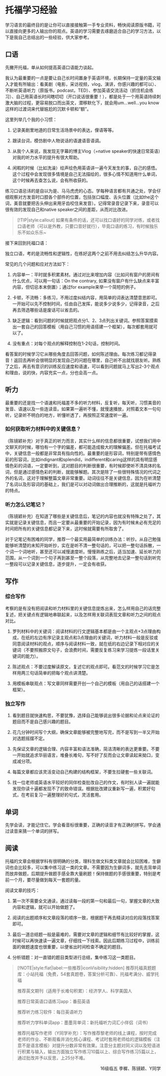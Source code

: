# 托福学习经验

学习语言的最终目的是让你可以直接接触第一手专业资料，畅快阅读原版书籍，可以直接向更多的人输出你的观点。英语的学习需要去琢磨适合自己的学习方法，以下是我自己总结出的一些经验，供大家参考。

## 口语

先撇开托福，单从如何提高英语口语能力谈起。

我认为最重要的一点是要让自己长时间置身于英语环境，长期保持一定量的英文输入才能有所输出：看美剧（电影，采访视频，vlog，演讲，你感兴趣的都可以）、不断听英语听力（原版书，podcast，TED）、参加英语交流活动（抓住机会练习）、自己用英语长时间瞎叨叨（开口说话很重要！），都是处于一个用英语持续刺激大脑的过程，更容易脱口而出英文，潜移默化下，就会用um...well...you know这样的过渡词来代替尴尬的沉默卡顿和“额”。

这里列举几个我的小习惯：

1. 记录美剧里地道的日常生活场景中的表达，俚语等等。

2. 跟读台词，模仿剧中人物说话的语速语音语调。

3. 从我个人来说，我发现无字幕的博主Vlog（=native speaker的快速日常英语）对我的听力水平的提升有很大帮助。

4. 闲暇的时候（比如洗澡）绘声绘色用英语讲一遍今天发生的事，自己的感悟。这个过程中会发现很多情境是自己无法描绘的，很多心情不知道用什么单词，这个时候再去查怎么说，会有所收获的。

练习口语忌讳的是自以为是、马马虎虎的心态。学每种语言都有共通之处，学会仔细观察对方发音时口腔各个部件的位置，包括张口幅度、舌头位置（比如the这个词，美音就要把舌头伸出来用牙齿咬住来发音）。记得常录音记录下来，录音可以很有效的发现自己和native speaker之间的差距，从而对比改进。

> [!TIP|style:callout]
> 如果有条件的话，还可以找口语好的同学对练，或者找口语老师（可以是外教，只要口音好就行），毕竟口语的练习，有时候独乐乐不如众乐乐~

接下来回到托福口语：

独立口语，考的是流畅性和逻辑性，在练好这两个之前不用去纠结怎么升华内容。

常见的几个问题和应对方法如下：

1. 内容单一：平时就多积累素材。通过对比来增加内容（比如问有窗户的房间有什么优点，可以用一句话：On the contrary, 如果没有窗户有什么缺点来丰富内容，但切忌本末倒置）；通过for example来举一个简短的例子。

2. 卡顿，不流畅：多练习，不用过度纠结内容，用简单的词表达清楚意思即可。一开始可以先不控制时间，任由自己发挥，能说多少说多少，记得录音，之后再去筛选哪些话是废话可以省去的。

3. 缺乏逻辑：看到问题的时候就把观点分1、2、3点列出关键词。参照答案摸索出一套自己的回答模板（用自己习惯的用语搭建一个框架），每次都套用就可以了。

4. 没有重点：对每个观点的解释控制在1-2句话，控制时间。

看答案的时候学习它从哪些角度去回答问题，如何陈述理由。每次练习都记得录音！返回去再听会很明显的发现自己的问题在哪里，自己听不出就找朋友听。熟练了之后，再去有意识的训练反应速度和语速，可以看到问题就马上写出2-3个观点和理由，说的快，内容充实一点，分也会高一点。


## 听力

最重要的还是找一个语速和托福差不多的听力材料，反复听，每天听，习惯美音的发音、语速以及一些连读音。如果第一遍听不懂，就慢速播放，对照着文本一句句听，记录听不明白的地方，听懂听透了，再按照正常速度听一遍。

### 如何获取听力材料中的关键信息？

（陈镜颖补充）对于真正的听力而言，其实什么样的信息都很重要，试想我们用中文聊天的时候，哪怕有一个字的偏差，都可能造成极大的理解偏差。但在托福考试中，关键信息一般都是非常具有指向性的。最重要的是形容词，特别是带有感情色彩的形容词，比如indignant和splendid，indifferent和caring这样的具有明显感情色彩的词语，一定要听到，这对题目的判断很重要，有时候即使听不清具体的名词，但是通过感情色彩的判断，就能够解题。其次是除了一些很特殊情况的代词之外的名词，这对于理解整篇文章非常重要。动词往往不是关键信息，因为在听清楚了名词以及形容词的基础上，我们是可以对动词做出合理推断的，这就是托福听力的特点。

### 听力怎么记笔记？

（陈镜颖补充）在知道了哪些是关键信息后，笔记的内容也就没有特殊之处了，其实就是记录关键信息，而且一定要从最重要的开始记录，因为有时候未必有充足的时间把所有的关键信息都记录下来，这时候就需要有所取舍了。

对于记笔记有困难的同学，推荐一个最实用最简单的训练办法：听抄。从自己勉强能够听清楚的未知开始听抄，实在是听不清一整句话的，可以把一整句话拆散，一个词一个词地听，甚至还可以减慢速度听。慢慢熟练之后，适当加速、延长听力的范围，从一个词到一个句子再到甚至一整个段落，从完整地去记录一整句话到听完一整段可以记录关键信息，逐步提升，一定会有收获。

## 写作

### 综合写作

考察的是有没有把阅读和听力材料里的关键信息提炼出来，怎么样用自己的话完整复述，把关键点有逻辑地串联起来，以及怎样用关联词表现文章和听力之间的观点对比。

1. 罗列材料中的关键词：阅读材料的行文逻辑基本都是由一个主观点+3点理由构成，在纸的左边有序记录主观点和3点理由的关键词，听力材料一般是反驳或同意阅读材料的观点，顺序与阅读材料一致，就在纸的右边记录下相对应的关键词（不要照搬原文句子，会浪费时间，需要反复练习来学习提炼一段话里关键词的能力）。

2. 陈述观点：不要过度解读原文，复述它的观点即可。看范文的时候学习它是怎样用两三句话简单的把每个观点讲清楚。

3. 用模板串联观点：写文章同样需要开创一个自己的模板（用自己的话搭建一个框架）。

### 独立写作

1. 看到题目就快速构思，不要犹豫，选择自己能够说出很多论据和论点来论证的题目而不是自己感兴趣的题目。

2. 花几分钟时间写个大纲，确保文章能够被完整地写完，而不是写到一半又开始对选题摇摆不定。

3. 先保证文章的逻辑合理、内容丰富和语法准确，简洁清晰的表达更重要。不要一开始就追求华丽语言，堆叠长难句，写不好了反而会让文章读起来拗口，变成减分项。

4. 每篇文章都应该灵活变动自己构建的结构框架，不要生拉硬套一些关联词。

5. 找一位老师或英语水平较好的同伴检查批改自己的作文，有时别人读一遍就能发现你读十遍都发现不了的致命错误。根据批改建议重新写一遍，积累好句式，在考前复习一遍整理好的句式，灵活套用。


## 单词

先学会读，才能记住它。学会看音标很重要，正确的读音才有正确的拼写。学会通过读音来猜一个单词的拼写。

## 阅读

托福的文章会根据学科有很明确的分类，理科生做文科类文章就会比较困难，生僻词也会比较多，可以集中练习这一类的文章。不需要因为生僻词多，就先去背单词而放弃做题，后期提升做题手感全靠大量刷题！保持做题的手感很重要，特别是考前一个月，要尽量做到每天一套题的量。

阅读文章的技巧：

1. 第一次不需要全文通读，通过读每一段的第一句和最后一句，掌握文章的大致内容和逻辑，就可以开始做题了。

2. 阅读的出题顺序和文章段落的顺序一致，根据题干再去精读对应的段落找答案即可。

3. 最后一道总结题一般是最难的，需要对文章的逻辑和细节有比较好的掌握，这时候可以再快速读一遍文章，仔细找一下线索。因此后期练习过程中，训练前面的做题速度也很重要，以便省出时间检查不确定的题目。

4. 分析错题：对一直错的题目类型进行总结，集中练习这一类题目。

> [!NOTE|style:flat|label:一些推荐|iconVisibility:hidden]
> 推荐托福真题题库：小站托福（免费，54套真题卷，答案分析可靠）、托福考满分、威学托福
>
> 推荐英文期刊（适用于长难句积累）：经济学人、科学美国人
>
> 推荐日常英语口语练习app：番茄英语
>
> 推荐听力练习软件：每日英语听力
>
> 推荐听力学科单词app：墨墨背单词：新托福听力词汇小伴侣（词书）
>
> 推荐托福写作老师（Y同学补充）：写作推荐黎老师的线上课程，按时完成老师的作业、不断观看并消化核心课程、考试时套用老师给的逻辑模板（注意不是语言模板）对提升分数非常有效果。注意分主题对同义词以及短语进行积累与输入，输出方面独立写作练习10篇以上、综合写作练习5篇以上，通过批改并予以反思，上25分不难。

<p align="right">16级临五 李樨、陈镜颖、Y同学</p>